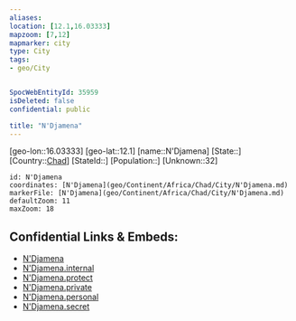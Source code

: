 ```yaml
---
aliases: 
location: [12.1,16.03333]
mapzoom: [7,12] 
mapmarker: city 
type: City
tags:
- geo/City


SpocWebEntityId: 35959
isDeleted: false
confidential: public

title: "N'Djamena"
---
```

[geo-lon::16.03333]
[geo-lat::12.1]
[name::N'Djamena]
[State::]
[Country::[Chad](geo/Continent/Africa/Chad.md)]
[StateId::]
[Population::]
[Unknown::32]


```leaflet
id: N'Djamena
coordinates: [N'Djamena](geo/Continent/Africa/Chad/City/N'Djamena.md)
markerFile: [N'Djamena](geo/Continent/Africa/Chad/City/N'Djamena.md)
defaultZoom: 11 
maxZoom: 18
```


## Confidential Links & Embeds: 
- [N'Djamena](../../../../../../_public/geo/Continent/Africa/Chad/City/N'Djamena.md) 
- [N'Djamena.internal](../../../../../../_internal/geo/Continent/Africa/Chad/City/N'Djamena.internal.md) 
- [N'Djamena.protect](../../../../../../_protect/geo/Continent/Africa/Chad/City/N'Djamena.protect.md) 
- [N'Djamena.private](../../../../../../_private/geo/Continent/Africa/Chad/City/N'Djamena.private.md) 
- [N'Djamena.personal](../../../../../../_personal/geo/Continent/Africa/Chad/City/N'Djamena.personal.md) 
- [N'Djamena.secret](../../../../../../_secret/geo/Continent/Africa/Chad/City/N'Djamena.secret.md) 
